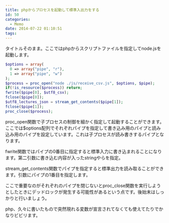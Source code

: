 ```yaml
---
title: phpからプロセスを起動して標準入出力をする
id: 50
categories:
  - Memo
date: 2014-07-22 01:10:51
tags:
---
```


タイトルそのまま。ここではphpからスクリプトファイルを指定してnode.jsを起動します。

<!--more-->

```php
$options = array(
  0 => array("pipe", "r"),
  1 => array("pipe", "w")
);
$process = proc_open("node ./js/receive_csv.js", $options, $pipe);
if(!is_resource($process)) return;
fwrite($pipe[0], $utf8_csv);
fclose($pipe[0]);
$utf8_lectures_json = stream_get_contents($pipe[1]);
fclose($pipe[1]);
proc_close($process);
```

proc_open関数で子プロセスの制御を細かく指定して起動することができます。ここでは$options配列でそれぞれパイプを指定して書き込み用のパイプと読み込み用のパイプを設定しています。これは子プロセスが読み書きするパイプとなります。

fwrite関数ではパイプの0番目に指定すると標準入力に書き込まれることになります。第二引数に書き込む内容が入ったstringやらを指定。

stream_get_contents関数でパイプを指定すると標準出力を読み取ることができます。引数にパイプの1番目を指定します。

ここで重要なのがそれぞれのパイプを閉じないとproc_close関数を実行しようとしたときにデッドロックが発生する可能性があるという点です。後始末はしっかりと行いましょう。

php、久々に書いたもので突然現れる変数が宣言されてなくても使えてたりでかなりビビリます。
